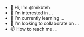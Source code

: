 - 👋 Hi, I’m @mikbteh
- 👀 I’m interested in ...
- 🌱 I’m currently learning ...
- 💞️ I’m looking to collaborate on ...
- 📫 How to reach me ...

<!---
mikbteh/mikbteh is a ✨ special ✨ repository because its `README.md` (this file) appears on your GitHub profile.
You can click the Preview link to take a look at your changes.
--->
